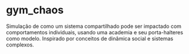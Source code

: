 # gym_chaos
Simulação de como um sistema compartilhado pode ser impactado com comportamentos individuais, usando uma academia e seu porta-halteres como modelo. Inspirado por conceitos de dinâmica social e sistemas complexos.
